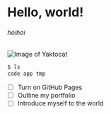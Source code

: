 # Hello, world!
###### hoihoi

![Image of Yaktocat](https://octodex.github.com/images/yaktocat.png)


```bash
$ ls
code app tmp
```

- [ ] Turn on GitHub Pages
- [ ] Outline my portfolio
- [ ] Introduce myself to the world
